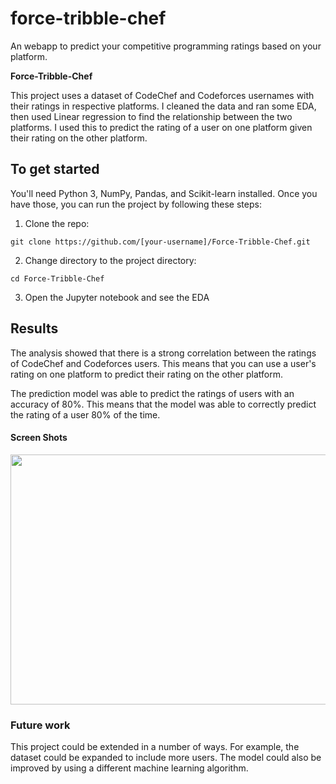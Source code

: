 # force-tribble-chef
An webapp to predict your competitive programming ratings based on your platform.

**Force-Tribble-Chef**

This project uses a dataset of CodeChef and Codeforces usernames with their ratings in respective platforms. I cleaned the data and ran some EDA, then used Linear regression to find the relationship between the two platforms. I used this to predict the rating of a user on one platform given their rating on the other platform.

## **To get started**

You'll need Python 3, NumPy, Pandas, and Scikit-learn installed. Once you have those, you can run the project by following these steps:

1. Clone the repo:

```
git clone https://github.com/[your-username]/Force-Tribble-Chef.git
```

2. Change directory to the project directory:

```
cd Force-Tribble-Chef
```

3. Open the Jupyter notebook and see the EDA

## **Results**

The analysis showed that there is a strong correlation between the ratings of CodeChef and Codeforces users. This means that you can use a user's rating on one platform to predict their rating on the other platform.

The prediction model was able to predict the ratings of users with an accuracy of 80%. This means that the model was able to correctly predict the rating of a user 80% of the time.

#### Screen Shots
<p float ="left">
<img src="https://github.com/Pin4sf/force-tribble-chef/assets/83578233/a5037fae-02d2-4fea-9392-ef3f5605221a" width="600" height="400">

### **Future work**

This project could be extended in a number of ways. For example, the dataset could be expanded to include more users. The model could also be improved by using a different machine learning algorithm.

